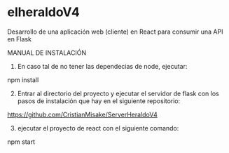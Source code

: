 # elheraldoV4
 Desarrollo de una aplicación web (cliente) en React para consumir una API en Flask


MANUAL DE INSTALACIÓN 

1. En caso tal de no tener las dependecias de node, ejecutar: 

npm install

2. Entrar al directorio del proyecto y ejecutar el servidor de flask con los pasos de instalación que hay en el siguiente repositorio:

https://github.com/CristianMisake/ServerHeraldoV4

3. ejecutar el proyecto de react con el siguiente comando: 

npm start

